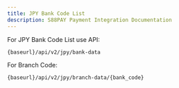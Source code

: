 ```yaml
---
title: JPY Bank Code List
description: S88PAY Payment Integration Documentation
---
```


For JPY Bank Code List use API:

```bash
{baseurl}/api/v2/jpy/bank-data
```

For Branch Code:

```bash
{baseurl}/api/v2/jpy/branch-data/{bank_code}
```
